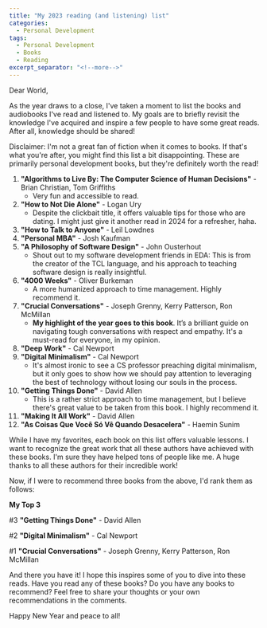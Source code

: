 ```yaml
---
title: "My 2023 reading (and listening) list"
categories:
  - Personal Development
tags:
  - Personal Development
  - Books
  - Reading
excerpt_separator: "<!--more-->"
---
```


Dear World,

As the year draws to a close, I've taken a moment to list the books and audiobooks I've read and listened to. My goals are to briefly revisit the knowledge I've acquired and inspire a few people to have some great reads. After all, knowledge should be shared!

Disclaimer: I'm not a great fan of fiction when it comes to books. If that's what you're after, you might find this list a bit disappointing. These are primarily personal development books, but they're definitely worth the read!
<!--more-->

1. **"Algorithms to Live By: The Computer Science of Human Decisions"** - Brian Christian, Tom Griffiths
    - Very fun and accessible to read.
2. **"How to Not Die Alone"** - Logan Ury
    - Despite the clickbait title, it offers valuable tips for those who are dating. I might just give it another read in 2024 for a refresher, haha.
3. **"How to Talk to Anyone"** - Leil Lowdnes
4. **"Personal MBA"** - Josh Kaufman
5. **"A Philosophy of Software Design"** - John Ousterhout
    - Shout out to my software development friends in EDA: This is from the creator of the TCL language, and his approach to teaching software design is really insightful.
6. **"4000 Weeks"** - Oliver Burkeman
    - A more humanized approach to time management. Highly recommend it.
7. **"Crucial Conversations"** - Joseph Grenny, Kerry Patterson, Ron McMillan
    - **My highlight of the year goes to this book**. It’s a brilliant guide on navigating tough conversations with respect and empathy. It's a must-read for everyone, in my opinion.
8. **"Deep Work"** - Cal Newport
9. **"Digital Minimalism"** - Cal Newport
    - It's almost ironic to see a CS professor preaching digital minimalism, but it only goes to show how we should pay attention to leveraging the best of technology without losing our souls in the process.
10. **"Getting Things Done"** - David Allen
    - This is a rather strict approach to time management, but I believe there's great value to be taken from this book. I highly recommend it.
11. **"Making It All Work"** - David Allen
12. **"As Coisas Que Você Só Vê Quando Desacelera"** - Haemin Sunim

While I have my favorites, each book on this list offers valuable lessons. I want to recognize the great work that all these authors have achieved with these books. I'm sure they have helped tons of people like me. A huge thanks to all these authors for their incredible work!

Now, if I were to recommend three books from the above, I'd rank them as follows:

**My Top 3**

#3 **"Getting Things Done"** - David Allen

#2 **"Digital Minimalism"** - Cal Newport

#1 **"Crucial Conversations"** - Joseph Grenny, Kerry Patterson, Ron McMillan

And there you have it! I hope this inspires some of you to dive into these reads. Have you read any of these books? Do you have any books to recommend? Feel free to share your thoughts or your own recommendations in the comments.

Happy New Year and peace to all!
